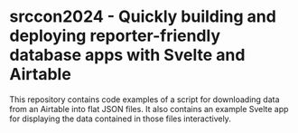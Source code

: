 # srccon2024 - Quickly building and deploying reporter-friendly database apps with Svelte and Airtable

This repository contains code examples of a script for downloading data from an Airtable into flat JSON files. It also contains an example Svelte app for displaying the data contained in those files interactively.